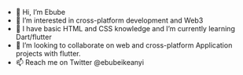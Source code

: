 - 👋 Hi, I’m Ebube
- 👀 I’m interested in cross-platform development and Web3
- 🌱 I have basic HTML and CSS knowledge and I’m currently learning Dart/flutter
- 💞️ I’m looking to collaborate on web and cross-platform Application projects with flutter.
- 📫 Reach me on Twitter @ebubeikeanyi

<!---
Ebube-io/Ebube-io is a ✨ special ✨ repository because its `README.md` (this file) appears on your GitHub profile.
You can click the Preview link to take a look at your changes.
--->
